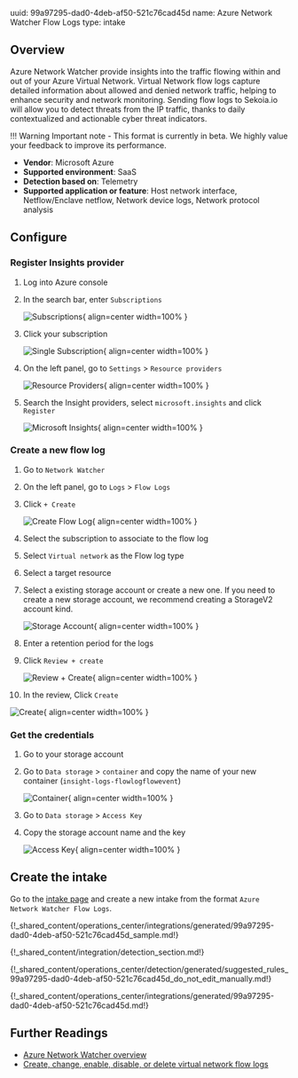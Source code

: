 uuid: 99a97295-dad0-4deb-af50-521c76cad45d
name: Azure Network Watcher Flow Logs
type: intake

## Overview
Azure Network Watcher provide insights into the traffic flowing within and out of your Azure Virtual Network. Virtual Network flow logs capture detailed information about allowed and denied network traffic, helping to enhance security and network monitoring. Sending flow logs to Sekoia.io will allow you to detect threats from the IP traffic, thanks to daily contextualized and actionable cyber threat indicators.

!!! Warning
    Important note - This format is currently in beta. We highly value your feedback to improve its performance.

- **Vendor**: Microsoft Azure
- **Supported environment**: SaaS
- **Detection based on**: Telemetry
- **Supported application or feature**: Host network interface, Netflow/Enclave netflow, Network device logs, Network protocol analysis

## Configure

### Register Insights provider

1. Log into Azure console
2. In the search bar, enter `Subscriptions`

   ![Subscriptions](/assets/instructions/azure_network_watcher_flow_logs/subscriptions.png){ align=center width=100% }

3. Click your subscription

   ![Single Subscription](/assets/instructions/azure_network_watcher_flow_logs/single_subscription.png){ align=center width=100% }

4. On the left panel, go to `Settings` > `Resource providers`

   ![Resource Providers](/assets/instructions/azure_network_watcher_flow_logs/resource_providers.png){ align=center width=100% }

5. Search the Insight providers, select `microsoft.insights` and click `Register`

   ![Microsoft Insights](/assets/instructions/azure_network_watcher_flow_logs/microsoft_insights.png){ align=center width=100% }

### Create a new flow log

1. Go to `Network Watcher`
2. On the left panel, go to `Logs` > `Flow Logs`
3. Click `+ Create`

   ![Create Flow Log](/assets/instructions/azure_network_watcher_flow_logs/create_flow_log.png){ align=center width=100% }

4. Select the subscription to associate to the flow log
5. Select `Virtual network` as the Flow log type
6. Select a target resource
7. Select a existing storage account or create a new one. If you need to create a new storage account, we recommend creating a StorageV2 account kind.

   ![Storage Account](/assets/instructions/azure_network_watcher_flow_logs/storage_account.png){ align=center width=100% }

8. Enter a retention period for the logs
9. Click `Review + create`

   ![Review + Create](/assets/instructions/azure_network_watcher_flow_logs/review_create.png){ align=center width=100% }

10. In the review, Click `Create`
    
   ![Create](/assets/instructions/azure_network_watcher_flow_logs/review_create_1.png){ align=center width=100% }

### Get the credentials

1. Go to your storage account
2. Go to `Data storage` > `container` and copy the name of your new container (`insight-logs-flowlogflowevent`)

   ![Container](/assets/instructions/azure_network_watcher_flow_logs/container.png){ align=center width=100% }

3. Go to `Data storage` > `Access Key`
4. Copy the storage account name and the key

   ![Access Key](/assets/instructions/azure_network_watcher_flow_logs/access_key.png){ align=center width=100% }

## Create the intake

Go to the [intake page](https://app.sekoia.io/operations/intakes) and create a new intake from the format `Azure Network Watcher Flow Logs`.

{!_shared_content/operations_center/integrations/generated/99a97295-dad0-4deb-af50-521c76cad45d_sample.md!}

{!_shared_content/integration/detection_section.md!}

{!_shared_content/operations_center/detection/generated/suggested_rules_99a97295-dad0-4deb-af50-521c76cad45d_do_not_edit_manually.md!}

{!_shared_content/operations_center/integrations/generated/99a97295-dad0-4deb-af50-521c76cad45d.md!}

## Further Readings
- [Azure Network Watcher overview](https://docs.microsoft.com/en-us/azure/network-watcher/network-watcher-monitoring-overview)
- [Create, change, enable, disable, or delete virtual network flow logs](https://learn.microsoft.com/en-us/azure/network-watcher/vnet-flow-logs-manage?tabs=portal)
